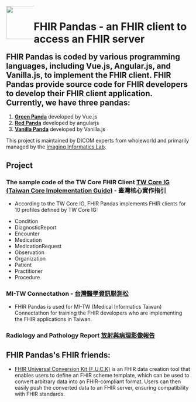 <div> 
  <div style="float: left;width: 15%;"><img src="https://github.com/cylab-tw/redpanda/blob/main/img/RedPanda.jpg?raw=true" width="90px"></div>
 <div style="float: left;width: 85%;"><h1>FHIR Pandas - an FHIR client to access an FHIR server</h1></div>
</div>

---
**FHIR Pandas** is coded by various programming languages, including Vue.js, Angular.js, and Vanilla.js, to implement the FHIR client. FHIR Pandas provide source code for FHIR developers to develop their FHIR client application. Currently, we have three pandas: 
---
 
1. <a href="https://cylab-tw.github.io/FHIR-Pandas/html/greenPanda.html" target="_blank"><strong>Green Panda</strong></a> developed by Vue.js <br/>
2. <a href="https://cylab-tw.github.io/FHIR-Pandas/angularjs/index.html" target="_blank"><strong>Red Panda</strong></a> developed by angularjs<br/> 
3. <a href="https://cylab-tw.github.io/FHIR-Pandas/html/vanillaPanda.html" target="_blank"><strong>Vanilla Panda</strong></a> developed by Vanilla.js
</div>

This project is maintained by DICOM experts from wholeworld and primarily managed by the [Imaging Informatics Lab](https://cylab.dicom.tw).

## Project
### The sample code of the TW Core FHIR Client [TW Core IG (Taiwan Core Implementation Guide)](https://twcore.mohw.gov.tw/ig/) - 臺灣核心實作指引
* According to the TW Core IG, FHIR Pandas implements FHIR clients for 10 profiles defined by TW Core IG: 
 - Condition
 - DiagnosticReport
 - Encounter
 - Medication
 - MedicationRequest
 - Observation
 - Organization
 - Patient
 - Practitioner
 - Procedure
 
### MI-TW Connectathon - [台灣醫學資訊聯測松](https://mitw.dicom.org.tw/)
* FHIR Pandas is used for MI-TW (Medical Informatics Taiwan) Connectathon for training the FHIR developers who are implementing the FHIR applications in Taiwan.

### Radiology and Pathology Report [放射與病理影像報告](https://mitw.dicom.org.tw/IG/NSCLC)

## FHIR Pandas's FHIR friends:  
 * [FHIR Universal Conversion Kit (F.U.C.K)](https://github.com/Lorex/FHIR-Universal-Conversion-Kit) is an FHIR data creation tool that enables users to define an FHIR scheme template, which can be used to convert arbitrary data into an FHIR-compliant format. Users can then easily push the converted data to an FHIR server, ensuring compatibility with FHIR standards.
